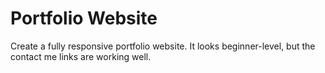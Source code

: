 # Portfolio Website
Create a fully responsive portfolio website. It looks beginner-level, but the contact me links are working well.
